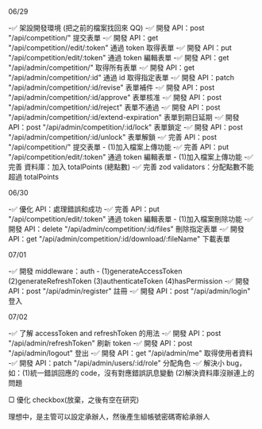 06/29

-✅ 架設開發環境 (把之前的檔案找回來 QQ)
-✅ 開發 API：post "/api/competition/" 提交表單
-✅ 開發 API：get "/api/competition//edit/:token" 通過 token 取得表單
-✅ 開發 API：put "/api/competition/edit/:token" 通過 token 編輯表單
-✅ 開發 API：get "/api/admin/competition/" 取得所有表單
-✅ 開發 API：get "/api/admin/competition/:id" 通過 id 取得指定表單
-✅ 開發 API：patch "/api/admin/competition/:id/revise" 表單補件
-✅ 開發 API：post "/api/admin/competition/:id/approve" 表單核准
-✅ 開發 API：post "/api/admin/competition/:id/reject" 表單不通過
-✅ 開發 API：post "/api/admin/competition/:id/extend-expiration" 表單到期日延期
-✅ 開發 API：post "/api/admin/competition/:id/lock" 表單鎖定
-✅ 開發 API：post "/api/admin/competition/:id/unlock" 表單解鎖
-✅ 完善 API：post "/api/competition/" 提交表單 - (1)加入檔案上傳功能
-✅ 完善 API：put "/api/competition/edit/:token" 通過 token 編輯表單 - (1)加入檔案上傳功能
-✅ 完善 資料庫：加入 totalPoints (總點數)
-✅ 完善 zod validators：分配點數不能超過 totalPoints

06/30

-✅ 優化 API：處理錯誤和成功
-✅ 完善 API：put "/api/competition/edit/:token" 通過 token 編輯表單 - (1)加入檔案刪除功能
-✅ 開發 API：delete "/api/admin/competition/:id/files" 刪除指定表單
-✅ 開發 API：get "/api/admin/competition/:id/download/:fileName" 下載表單

07/01

-✅ 開發 middleware：auth - (1)generateAccessToken (2)generateRefreshToken (3)authenticateToken (4)hasPermission
-✅ 開發 API：post "/api/admin/register" 註冊
-✅ 開發 API：post "/api/admin/login" 登入

07/02

-✅ 了解 accessToken and refreshToken 的用法
-✅ 開發 API：post "/api/admin/refreshToken" 刷新 token
-✅ 開發 API：post "/api/admin/logout" 登出
-✅ 開發 API：get "/api/admin/me" 取得使用者資料
-✅ 開發 API：patch "/api/admin/users/:id/role" 分配角色
-✅ 解決小 bug，如：(1)統一錯誤回應的 code，沒有對應錯誤訊息變動 (2)解決資料庫沒辦連上的問題

▢ 優化 checkbox(放棄，之後有空在研究)

理想中，是主管可以設定承辦人，然後產生組帳號密碼寄給承辦人
